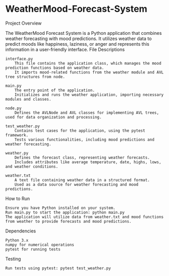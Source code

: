 # WeatherMood-Forecast-System

Project Overview

The WeatherMood Forecast System is a Python application that combines weather forecasting with mood predictions. It utilizes weather data to predict moods like happiness, laziness, or anger and represents this information in a user-friendly interface.
File Descriptions

    interface.py
        This file contains the application class, which manages the mood prediction functions based on weather data.
        It imports mood-related functions from the weather module and AVL tree structures from node.

    main.py
        The entry point of the application.
        Initializes and runs the weather application, importing necessary modules and classes.

    node.py
        Defines the AVLNode and AVL classes for implementing AVL trees, used for data organization and processing.

    test_weather.py
        Contains test cases for the application, using the pytest framework.
        Tests various functionalities, including mood predictions and weather forecasting.

    weather.py
        Defines the forecast class, representing weather forecasts.
        Includes attributes like average temperature, date, highs, lows, and weather conditions.

    weather.txt
        A text file containing weather data in a structured format.
        Used as a data source for weather forecasting and mood predictions.

How to Run

    Ensure you have Python installed on your system.
    Run main.py to start the application: python main.py
    The application will utilize data from weather.txt and mood functions from weather to provide forecasts and mood predictions.

Dependencies

    Python 3.x
    numpy for numerical operations
    pytest for running tests

Testing

    Run tests using pytest: pytest test_weather.py
